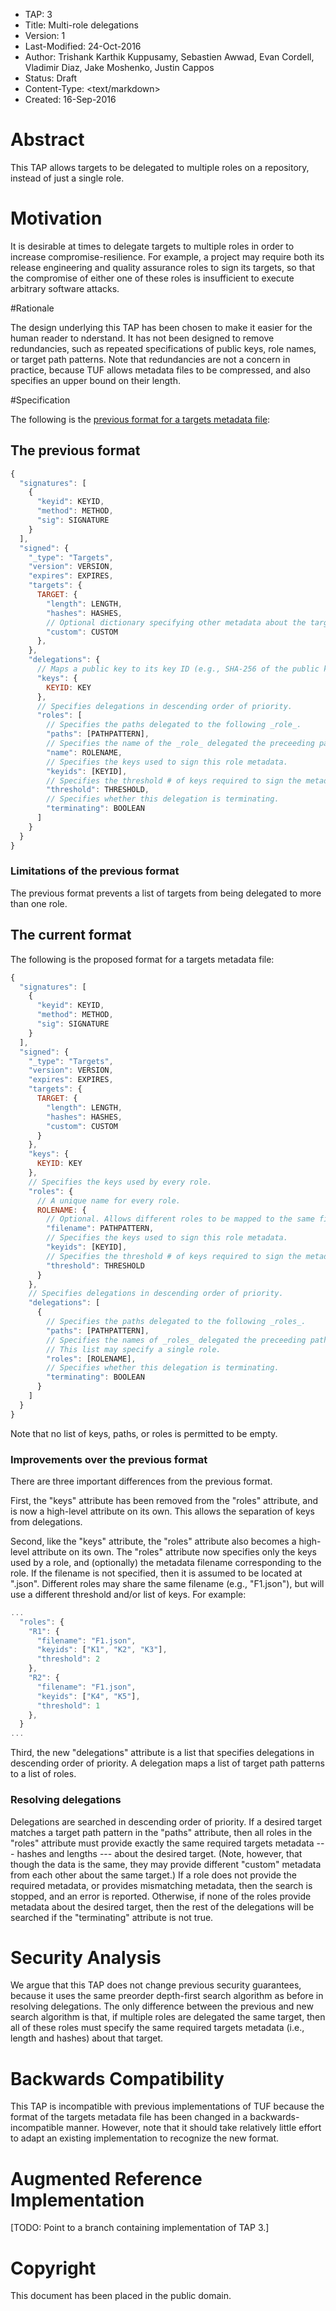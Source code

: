 * TAP: 3
* Title: Multi-role delegations
* Version: 1
* Last-Modified: 24-Oct-2016
* Author: Trishank Karthik Kuppusamy, Sebastien Awwad, Evan Cordell,
          Vladimir Diaz, Jake Moshenko, Justin Cappos
* Status: Draft
* Content-Type: <text/markdown>
* Created: 16-Sep-2016

# Abstract

This TAP allows targets to be delegated to multiple roles on a repository, instead of just a
single role.

# Motivation

It is desirable at times to delegate targets to multiple roles in order to
increase compromise-resilience.
For example, a project may require both its release engineering and quality
assurance roles to sign its targets, so that the compromise of either one of
these roles is insufficient to execute arbitrary software attacks.

#Rationale

The design underlying this TAP has been chosen to make it easier for the human reader to nderstand.
It has not been designed to remove redundancies, such as repeated specifications
of public keys, role names, or target path patterns.
Note that redundancies are not a concern in practice, because TUF allows metadata files
to be compressed, and also specifies an upper bound on their length.

#Specification

The following is the [previous format for a targets metadata file](https://github.com/theupdateframework/tuf/blob/f57a0bb1a95579094a0324d4153f812a262d15e3/docs/tuf-spec.0.9.txt):

## The previous format

```Javascript
{
  "signatures": [
    {
      "keyid": KEYID,
      "method": METHOD,
      "sig": SIGNATURE
    }
  ],
  "signed": {
    "_type": "Targets",
    "version": VERSION,
    "expires": EXPIRES,
    "targets": {
      TARGET: {
        "length": LENGTH,
        "hashes": HASHES,
        // Optional dictionary specifying other metadata about the target.
        "custom": CUSTOM
      },
    },
    "delegations": {
      // Maps a public key to its key ID (e.g., SHA-256 of the public key.)
      "keys": {
        KEYID: KEY
      },
      // Specifies delegations in descending order of priority.
      "roles": [
        // Specifies the paths delegated to the following _role_.
        "paths": [PATHPATTERN],
        // Specifies the name of the _role_ delegated the preceeding paths.
        "name": ROLENAME,
        // Specifies the keys used to sign this role metadata.
        "keyids": [KEYID],
        // Specifies the threshold # of keys required to sign the metadata.
        "threshold": THRESHOLD,
        // Specifies whether this delegation is terminating.
        "terminating": BOOLEAN
      ]
    }
  }
}
```

### Limitations of the previous format

The previous format prevents a list of targets from being
delegated to more than one role.

## The current format

The following is the proposed format for a targets metadata file:

```Javascript
{
  "signatures": [
    {
      "keyid": KEYID,
      "method": METHOD,
      "sig": SIGNATURE
    }
  ],
  "signed": {
    "_type": "Targets",
    "version": VERSION,
    "expires": EXPIRES,
    "targets": {
      TARGET: {
        "length": LENGTH,
        "hashes": HASHES,
        "custom": CUSTOM
      }
    },
    "keys": {
      KEYID: KEY  
    },
    // Specifies the keys used by every role.
    "roles": {
      // A unique name for every role.
      ROLENAME: {
        // Optional. Allows different roles to be mapped to the same file.
        "filename": PATHPATTERN,
        // Specifies the keys used to sign this role metadata.
        "keyids": [KEYID],
        // Specifies the threshold # of keys required to sign the metadata.
        "threshold": THRESHOLD
      }
    },
    // Specifies delegations in descending order of priority.
    "delegations": [
      {
        // Specifies the paths delegated to the following _roles_.
        "paths": [PATHPATTERN],
        // Specifies the names of _roles_ delegated the preceeding paths.
        // This list may specify a single role.
        "roles": [ROLENAME],
        // Specifies whether this delegation is terminating.
        "terminating": BOOLEAN
      }
    ]
  }
}
```

Note that no list of keys, paths, or roles is permitted to be empty.

### Improvements over the previous format

There are three important differences from the previous format.

First, the "keys" attribute has been removed from the "roles" attribute, and is now
 a high-level attribute on its own.
This allows the separation of keys from delegations.

Second, like the "keys" attribute, the "roles" attribute also becomes a high-level
attribute on its own.
The "roles" attribute now specifies only the keys used by a role, and
(optionally) the metadata filename corresponding to the role.
If the filename is not specified, then it is assumed to be located at
"<ROLENAME>.json".
Different roles may share the same filename (e.g., "F1.json"), but will use a
different threshold and/or list of keys.
For example:

```Javascript
...
  "roles": {
    "R1": {
      "filename": "F1.json",
      "keyids": ["K1", "K2", "K3"],
      "threshold": 2
    },
    "R2": {
      "filename": "F1.json",
      "keyids": ["K4", "K5"],
      "threshold": 1
    },
  }
...
```

Third, the new "delegations" attribute is a list that specifies delegations
in descending order of priority.
A delegation maps a list of target path patterns to a list of roles.

### Resolving delegations

Delegations are searched in descending order of priority.
If a desired target matches a target path pattern in the "paths" attribute,
then all roles in the "roles" attribute must provide exactly the same required
targets metadata --- hashes and lengths --- about the desired target.
(Note, however, that though the data is the same, they may provide different "custom" metadata from each other
about the same target.)
If a role does not provide the required metadata, or provides mismatching
metadata, then the search is stopped, and an error is reported.
Otherwise, if none of the roles provide metadata about the desired target, then
the rest of the delegations will be searched if the "terminating" attribute is not
true.

# Security Analysis

We argue that this TAP does not change previous security guarantees, because it
uses the same preorder depth-first search algorithm as before in resolving
delegations.
The only difference between the previous and new search algorithm is that, if
multiple roles are delegated the same target, then all of these roles must specify the
same required targets metadata (i.e., length and hashes) about that target.

# Backwards Compatibility

This TAP is incompatible with previous implementations of TUF because the format
of the targets metadata file has been changed in a backwards-incompatible
manner.
However, note that it should take relatively little effort to adapt an existing
implementation to recognize the new format.

# Augmented Reference Implementation

[TODO: Point to a branch containing implementation of TAP 3.]

# Copyright

This document has been placed in the public domain.
